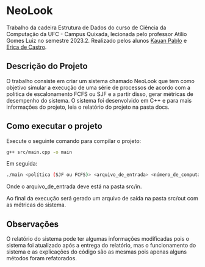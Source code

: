 # NeoLook 
 
Trabalho da cadeira Estrutura de Dados do curso de Ciência da Computação da UFC - Campus Quixada, lecionada pelo professor Atílio Gomes Luiz no semestre 2023.2. Realizado pelos alunos [Kauan Pablo](https://github.com/auanK) e [Erica de Castro](https://github.com/erymustdie).

## Descrição do Projeto
O trabalho consiste em criar um sistema chamado NeoLook que tem como objetivo simular a execução de uma série de processos de acordo com a política de escalonamento FCFS ou SJF e a partir disso, gerar métricas de desempenho do sistema. O sistema foi desenvolvido em C++ e para mais informações do projeto, leia o relatório do projeto na pasta docs.

## Como executar o projeto
Execute o seguinte comando para compilar o projeto:
```bash
g++ src/main.cpp -o main
```

Em seguida:
```bash
./main <política (SJF ou FCFS)> <arquivo_de_entrada> <número_de_computadores>
```

Onde o arquivo_de_entrada deve está na pasta src/in. 

Ao final da execução será gerado um arquivo de saída na pasta src/out com as métricas do sistema.

## Observações
O relatório do sistema pode ter algumas informações modificadas pois o sistema foi atualizado após a entrega do relatório, mas o funcionamento do sistema e as explicações do código são as mesmas pois apenas alguns métodos foram refatorados.